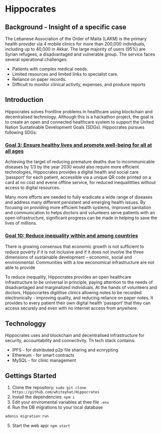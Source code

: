 # Hippocrates

## Background - Insight of a specific case

The Lebanese Association of the Order of Malta (LAKM) is the primary health provider via 4 mobile clinics for more than 200,000 individuals, including up to 40,000 in Akkar.
The large majority of users (95%) are Syrian refugees, a disadvantaged and vulnerable group.
The service faces several operational challenges:
* Patients with complex medical needs.
* Limited resources and limited links to specialist care.
* Reliance on paper records.
* Difficult to monitor clinical activity, expenses, and produce reports

## Introduction
Hippocrates solves frontline problems in healthcare using blockchain and decentralised technology. Although this is a hackathon project, the goal is to create an open and connected healthcare system to support the United Nation Sustatinable Development Goals (SDGs). Hippocrates pursues following SDGs:

###  [Goal 3: Ensure healthy lives and promote well-being for all at all ages](https://www.un.org/sustainabledevelopment/health/)
Achieving the target of reducing premature deaths due to incommunicable diseases by 1/3 by the year 2030 would also require more efficient technologies, Hippocrates provides a digital health and social care ‘passport’ for each patient, accessible via a unique QR code printed on a card at no cost and evene offline service, for reduced inequalittties without access to digital resources.  

Many more efforts are needed to fully eradicate a wide range of diseases and address many different persistent and emerging health issues. By focusing on providing more efficient health systems, improved sanitation and communication to helps doctors and volunteers serve patients with an open infrastructure, significant progress can be made in helping to save the lives of millions.

###  [Goal 10: Reduce inequality within and among countries](https://www.un.org/sustainabledevelopment/inequality/)
There is growing consensus that economic growth is not sufﬁcient to reduce poverty if it is not inclusive and if it does not involve the three dimensions of sustainable development – economic, social and environmental. Communities with a low eeconomical infrastructure are not able to provide 

To reduce inequality, Hippocrates provides an open healthcare infrastructure to be universal in principle, paying attention to the needs of disadvantaged and marginalized individuals. At the hands of volunteers and doctors, Hippocrartes digitilise clinics allowing notes to be recorded electronically - improving quality, and reducing reliance on paper notes. It provides to every patient their own digital health ‘passport’ that they can access securely and even with no internet access from anywhere.
 

## Technologgy
Hippocrates uses and blockchain and decentralised infrastructure for security, accountability and connectivity. Th tech stack contains:
* IPFS - for distributed p2p file sharing and ecnrypting
* Ethereum - for smart contracts
* MySQL - for clinic management


## Gettings Started
1. Clone the repository: `sudo git clone https://github.com/whiteyhat/Hippocrates`
2. Install the dependencies: `npm i`
3. Edit your enviromental variables at thee file `.env`
4. Run the DB migrations to your local database 
```js
adonis migration:run
```
5. Start the web app: `npm start`
